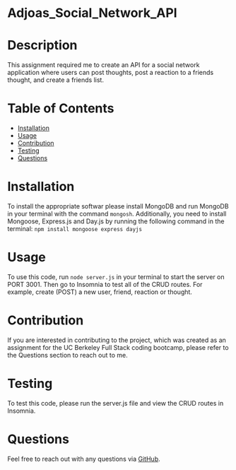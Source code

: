 # Adjoas_Social_Network_API

# Description
This assignment required me to create an API for a social network application where users can post thoughts, post a reaction to a friends thought, and create a friends list. 


# Table of Contents
- [Installation](#installation)
- [Usage](#usage)
- [Contribution](#contribution)
- [Testing](#testing)
- [Questions](#questions)


# Installation
To install the appropriate softwar please install MongoDB and run MongoDB in your terminal with the command `mongosh`. Additionally, you need to install Mongoose, Express.js and Day.js by running the following command in the terminal: `npm install mongoose express dayjs`


# Usage
To use this code, run `node server.js` in your terminal to start the server on PORT 3001. Then go to Insomnia to test all of the CRUD routes. For example, create (POST) a new user, friend, reaction or thought.  

# Contribution
If you are interested in contributing to the project, which was created as an assignment for the UC Berkeley Full Stack coding bootcamp, please refer to the Questions section to reach out to me. 

# Testing
To test this code, please run the server.js file and view the CRUD routes in Insomnia.  

# Questions
Feel free to reach out with any questions via [GitHub](https://github.com/AdjoaHackman). 